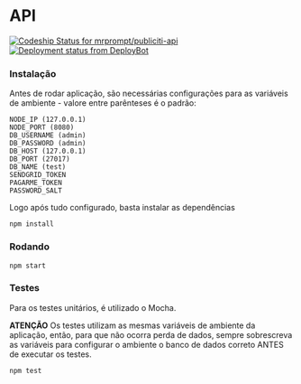 # API

[![Codeship Status for mrprompt/publiciti-api](https://codeship.com/projects/69ae5cc0-9e39-0133-d4d4-2a763bc2b06b/status?branch=master)](https://codeship.com/projects/127714)
[![Deployment status from DeployBot](https://mrprompt.deploybot.com/badge/34534836039204/60550.svg)](http://deploybot.com)

### Instalação

Antes de rodar aplicação, são necessárias configurações para as variáveis de ambiente - valore entre parênteses é o padrão:

```
NODE_IP (127.0.0.1)
NODE_PORT (8080)
DB_USERNAME (admin)
DB_PASSWORD (admin)
DB_HOST (127.0.0.1)
DB_PORT (27017)
DB_NAME (test)
SENDGRID_TOKEN 
PAGARME_TOKEN
PASSWORD_SALT
``` 

Logo após tudo configurado, basta instalar as dependências

```
npm install
```


### Rodando

```
npm start
```


### Testes

Para os testes unitários, é utilizado o Mocha.

**ATENÇÃO**
Os testes utilizam as mesmas variáveis de ambiente da aplicação, então, para que não ocorra perda de dados, sempre
sobrescreva as variáveis para configurar o ambiente o banco de dados correto ANTES de executar os testes.

```
npm test
```


